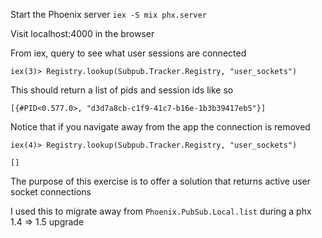 Start the Phoenix server `iex -S mix phx.server`

Visit localhost:4000 in the browser

From iex, query to see what user sessions are connected

`iex(3)> Registry.lookup(Subpub.Tracker.Registry, "user_sockets")`

This should return a list of pids and session ids like so

`[{#PID<0.577.0>, "d3d7a8cb-c1f9-41c7-b16e-1b3b39417eb5"}]`

Notice that if you navigate away from the app the connection is removed

`iex(4)> Registry.lookup(Subpub.Tracker.Registry, "user_sockets")`

`[]`

The purpose of this exercise is to offer a solution that returns active user socket connections

I used this to migrate away from `Phoenix.PubSub.Local.list` during a phx 1.4 => 1.5 upgrade
